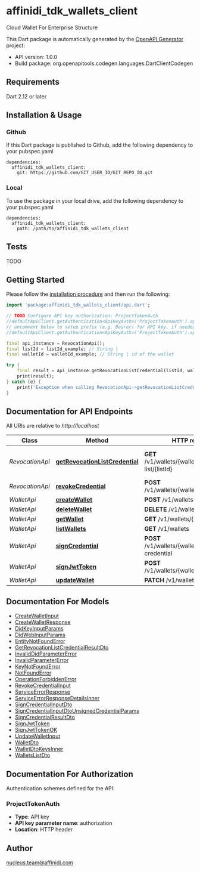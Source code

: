 # affinidi_tdk_wallets_client

Cloud Wallet For Enterprise Structure

This Dart package is automatically generated by the [OpenAPI Generator](https://openapi-generator.tech) project:

- API version: 1.0.0
- Build package: org.openapitools.codegen.languages.DartClientCodegen

## Requirements

Dart 2.12 or later

## Installation & Usage

### Github

If this Dart package is published to Github, add the following dependency to your pubspec.yaml

```
dependencies:
  affinidi_tdk_wallets_client:
    git: https://github.com/GIT_USER_ID/GIT_REPO_ID.git
```

### Local

To use the package in your local drive, add the following dependency to your pubspec.yaml

```
dependencies:
  affinidi_tdk_wallets_client:
    path: /path/to/affinidi_tdk_wallets_client
```

## Tests

TODO

## Getting Started

Please follow the [installation procedure](#installation--usage) and then run the following:

```dart
import 'package:affinidi_tdk_wallets_client/api.dart';

// TODO Configure API key authorization: ProjectTokenAuth
//defaultApiClient.getAuthentication<ApiKeyAuth>('ProjectTokenAuth').apiKey = 'YOUR_API_KEY';
// uncomment below to setup prefix (e.g. Bearer) for API key, if needed
//defaultApiClient.getAuthentication<ApiKeyAuth>('ProjectTokenAuth').apiKeyPrefix = 'Bearer';

final api_instance = RevocationApi();
final listId = listId_example; // String |
final walletId = walletId_example; // String | id of the wallet

try {
    final result = api_instance.getRevocationListCredential(listId, walletId);
    print(result);
} catch (e) {
    print('Exception when calling RevocationApi->getRevocationListCredential: $e\n');
}

```

## Documentation for API Endpoints

All URIs are relative to _http://localhost_

| Class           | Method                                                                               | HTTP request                                            | Description                        |
| --------------- | ------------------------------------------------------------------------------------ | ------------------------------------------------------- | ---------------------------------- |
| _RevocationApi_ | [**getRevocationListCredential**](doc//RevocationApi.md#getrevocationlistcredential) | **GET** /v1/wallets/{walletId}/revocation-list/{listId} | Return revocation list credential. |
| _RevocationApi_ | [**revokeCredential**](doc//RevocationApi.md#revokecredential)                       | **POST** /v1/wallets/{walletId}/revoke                  | Revoke Credential.                 |
| _WalletApi_     | [**createWallet**](doc//WalletApi.md#createwallet)                                   | **POST** /v1/wallets                                    |
| _WalletApi_     | [**deleteWallet**](doc//WalletApi.md#deletewallet)                                   | **DELETE** /v1/wallets/{walletId}                       |
| _WalletApi_     | [**getWallet**](doc//WalletApi.md#getwallet)                                         | **GET** /v1/wallets/{walletId}                          |
| _WalletApi_     | [**listWallets**](doc//WalletApi.md#listwallets)                                     | **GET** /v1/wallets                                     |
| _WalletApi_     | [**signCredential**](doc//WalletApi.md#signcredential)                               | **POST** /v1/wallets/{walletId}/sign-credential         |
| _WalletApi_     | [**signJwtToken**](doc//WalletApi.md#signjwttoken)                                   | **POST** /v1/wallets/{walletId}/sign-jwt                |
| _WalletApi_     | [**updateWallet**](doc//WalletApi.md#updatewallet)                                   | **PATCH** /v1/wallets/{walletId}                        |

## Documentation For Models

- [CreateWalletInput](doc//CreateWalletInput.md)
- [CreateWalletResponse](doc//CreateWalletResponse.md)
- [DidKeyInputParams](doc//DidKeyInputParams.md)
- [DidWebInputParams](doc//DidWebInputParams.md)
- [EntityNotFoundError](doc//EntityNotFoundError.md)
- [GetRevocationListCredentialResultDto](doc//GetRevocationListCredentialResultDto.md)
- [InvalidDidParameterError](doc//InvalidDidParameterError.md)
- [InvalidParameterError](doc//InvalidParameterError.md)
- [KeyNotFoundError](doc//KeyNotFoundError.md)
- [NotFoundError](doc//NotFoundError.md)
- [OperationForbiddenError](doc//OperationForbiddenError.md)
- [RevokeCredentialInput](doc//RevokeCredentialInput.md)
- [ServiceErrorResponse](doc//ServiceErrorResponse.md)
- [ServiceErrorResponseDetailsInner](doc//ServiceErrorResponseDetailsInner.md)
- [SignCredentialInputDto](doc//SignCredentialInputDto.md)
- [SignCredentialInputDtoUnsignedCredentialParams](doc//SignCredentialInputDtoUnsignedCredentialParams.md)
- [SignCredentialResultDto](doc//SignCredentialResultDto.md)
- [SignJwtToken](doc//SignJwtToken.md)
- [SignJwtTokenOK](doc//SignJwtTokenOK.md)
- [UpdateWalletInput](doc//UpdateWalletInput.md)
- [WalletDto](doc//WalletDto.md)
- [WalletDtoKeysInner](doc//WalletDtoKeysInner.md)
- [WalletsListDto](doc//WalletsListDto.md)

## Documentation For Authorization

Authentication schemes defined for the API:

### ProjectTokenAuth

- **Type**: API key
- **API key parameter name**: authorization
- **Location**: HTTP header

## Author

nucleus.team@affinidi.com
